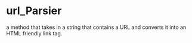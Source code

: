 # url_Parsier
a method that takes in a string that contains a URL and converts it into an HTML friendly link tag.
